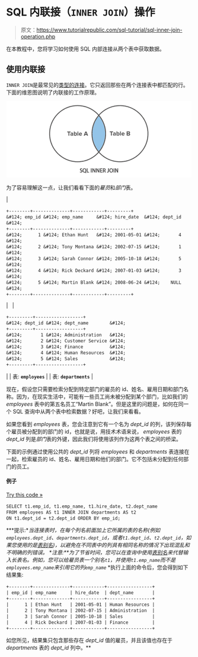 # SQL 内联接（`INNER JOIN`）操作

> 原文：<https://www.tutorialrepublic.com/sql-tutorial/sql-inner-join-operation.php>

在本教程中，您将学习如何使用 SQL 内部连接从两个表中获取数据。

## 使用内联接

`INNER JOIN`是最常见的[类型的连接](sql-joining-tables.php#types-of-joins)。它只返回那些在两个连接表中都匹配的行。下面的维恩图说明了内联接的工作原理。

![SQL Inner Join Illustration](img/c5fe6160b7180d8f4b68f26e5762140d.png)

为了容易理解这一点，让我们看看下面的*雇员*和*部门*表。

| 

```
+--------+--------------+------------+---------+
&#124; emp_id &#124; emp_name     &#124; hire_date  &#124; dept_id &#124;
+--------+--------------+------------+---------+
&#124;      1 &#124; Ethan Hunt   &#124; 2001-05-01 &#124;       4 &#124;
&#124;      2 &#124; Tony Montana &#124; 2002-07-15 &#124;       1 &#124;
&#124;      3 &#124; Sarah Connor &#124; 2005-10-18 &#124;       5 &#124;
&#124;      4 &#124; Rick Deckard &#124; 2007-01-03 &#124;       3 &#124;
&#124;      5 &#124; Martin Blank &#124; 2008-06-24 &#124;    NULL &#124;
+--------+--------------+------------+---------+

```

 |   | 

```
+---------+------------------+
&#124; dept_id &#124; dept_name        &#124;
+---------+------------------+
&#124;       1 &#124; Administration   &#124;
&#124;       2 &#124; Customer Service &#124;
&#124;       3 &#124; Finance          &#124;
&#124;       4 &#124; Human Resources  &#124;
&#124;       5 &#124; Sales            &#124;
+---------+------------------+

```

 |
| 表: **`employees`** |  | 表: **`departments`** |

现在，假设您只需要检索分配到特定部门的雇员的 id、姓名、雇用日期和部门名称。因为，在现实生活中，可能有一些员工尚未被分配到某个部门，比如我们的 *employees* 表中的第五名员工“Martin Blank”。但是这里的问题是，如何在同一个 SQL 查询中从两个表中检索数据？好吧，让我们来看看。

如果您看到 *employees* 表，您会注意到它有一个名为 *dept_id* 的列，该列保存每个雇员被分配到的部门的 id，也就是说，用技术术语来说， *employees* 表的 *dept_id* 列是*部门*表的外键，因此我们将使用该列作为这两个表之间的桥梁。

下面的示例通过使用公共的 *dept_id* 列将 *employees* 和 *departments* 表连接在一起，检索雇员的 id、姓名、雇用日期和他们的部门。它不包括未分配到任何部门的员工。

#### 例子

[Try this code »](../codelab.php?topic=sql&file=inner-join "Try this code using online Editor")

```
SELECT t1.emp_id, t1.emp_name, t1.hire_date, t2.dept_name
FROM employees AS t1 INNER JOIN departments AS t2
ON t1.dept_id = t2.dept_id ORDER BY emp_id;
```

 ***提示:**当连接表时，在每个列名前面加上它所属的表的名称(例如`employees.dept_id`、`departments.dept_id`，或者`t1.dept_id`、`t2.dept_id`，如果您使用的是[表别名](sql-aliases.php))，以避免在不同表中的列具有相同名称的情况下出现混乱和不明确的列错误。*  ****注意:**为了节省时间，您可以在查询中使用[表别名](sql-aliases.php)来代替输入长表名。例如，您可以给*雇员*表一个别名`t1`，并使用`t1.emp_name`而不是`employees.emp_name`来引用它的列`emp_name`*  *执行上面的命令后，您会得到如下结果集:

```
+--------+--------------+------------+-----------------+
| emp_id | emp_name     | hire_date  | dept_name       |
+--------+--------------+------------+-----------------+
|      1 | Ethan Hunt   | 2001-05-01 | Human Resources |
|      2 | Tony Montana | 2002-07-15 | Administration  |
|      3 | Sarah Connor | 2005-10-18 | Sales           |
|      4 | Rick Deckard | 2007-01-03 | Finance         |
+--------+--------------+------------+-----------------+

```

如您所见，结果集只包含那些存在 *dept_id* 值的雇员，并且该值也存在于 *departments* 表的 *dept_id* 列中。**